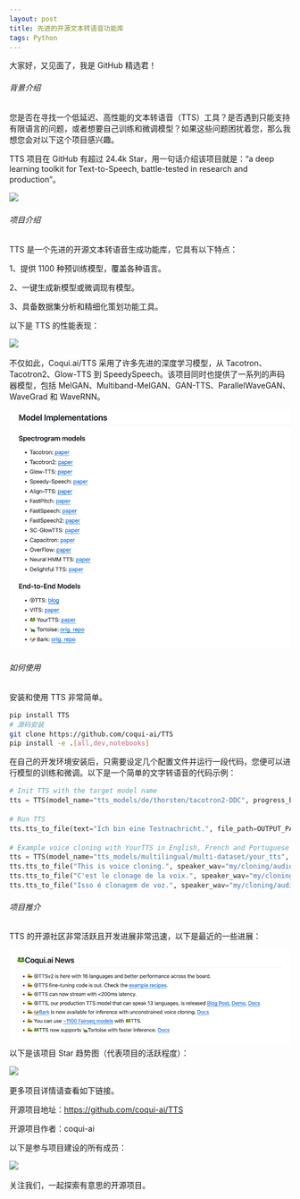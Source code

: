 ```yaml
---
layout: post
title: 先进的开源文本转语音功能库
tags: Python
---
```


大家好，又见面了，我是 GitHub 精选君！

###### 背景介绍

您是否在寻找一个低延迟、高性能的文本转语音（TTS）工具？是否遇到只能支持有限语言的问题，或者想要自己训练和微调模型？如果这些问题困扰着您，那么我想您会对以下这个项目感兴趣。

TTS 项目在 GitHub 有超过 24.4k Star，用一句话介绍该项目就是：“a deep learning toolkit for Text-to-Speech, battle-tested in research and production”。

![](https://raw.githubusercontent.com/coqui-ai/TTS/main/images/coqui-log-green-TTS.png)

###### 项目介绍

TTS 是一个先进的开源文本转语音生成功能库，它具有以下特点：

1、提供 1100 种预训练模型，覆盖各种语言。

2、一键生成新模型或微调现有模型。

3、具备数据集分析和精细化策划功能工具。

以下是 TTS 的性能表现：

![](https://raw.githubusercontent.com/coqui-ai/TTS/main/images/TTS-performance.png)

不仅如此，Coqui.ai/TTS 采用了许多先进的深度学习模型，从 Tacotron、Tacotron2、Glow-TTS 到 SpeedySpeech。该项目同时也提供了一系列的声码器模型，包括 MelGAN、Multiband-MelGAN、GAN-TTS、ParallelWaveGAN、WaveGrad 和 WaveRNN。

![](https://raw.githubusercontent.com/ZhuPeng/pic/master/images/compress_image-20240129222531906.png)

###### 如何使用

安装和使用 TTS 非常简单。

```bash
pip install TTS
# 源码安装
git clone https://github.com/coqui-ai/TTS
pip install -e .[all,dev,notebooks] 
```

在自己的开发环境安装后，只需要设定几个配置文件并运行一段代码，您便可以进行模型的训练和微调。以下是一个简单的文字转语音的代码示例：

```python
# Init TTS with the target model name
tts = TTS(model_name="tts_models/de/thorsten/tacotron2-DDC", progress_bar=False).to(device)

# Run TTS
tts.tts_to_file(text="Ich bin eine Testnachricht.", file_path=OUTPUT_PATH)

# Example voice cloning with YourTTS in English, French and Portuguese
tts = TTS(model_name="tts_models/multilingual/multi-dataset/your_tts", progress_bar=False).to(device)
tts.tts_to_file("This is voice cloning.", speaker_wav="my/cloning/audio.wav", language="en", file_path="output.wav")
tts.tts_to_file("C'est le clonage de la voix.", speaker_wav="my/cloning/audio.wav", language="fr-fr", file_path="output.wav")
tts.tts_to_file("Isso é clonagem de voz.", speaker_wav="my/cloning/audio.wav", language="pt-br", file_path="output.wav")
```

###### 项目推介

TTS 的开源社区非常活跃且开发进展非常迅速，以下是最近的一些进展：

![](https://raw.githubusercontent.com/ZhuPeng/pic/master/images/compress_image-20240129222937408.png)以下是该项目 Star 趋势图（代表项目的活跃程度）：

![](https://api.star-history.com/svg?repos=coqui-ai/TTS&type=Timeline)

更多项目详情请查看如下链接。

开源项目地址：https://github.com/coqui-ai/TTS 

开源项目作者：coqui-ai

以下是参与项目建设的所有成员：

![](https://contrib.rocks/image?repo=coqui-ai/TTS)

关注我们，一起探索有意思的开源项目。

